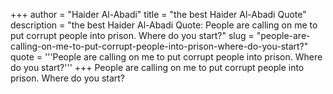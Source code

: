 +++
author = "Haider Al-Abadi"
title = "the best Haider Al-Abadi Quote"
description = "the best Haider Al-Abadi Quote: People are calling on me to put corrupt people into prison. Where do you start?"
slug = "people-are-calling-on-me-to-put-corrupt-people-into-prison-where-do-you-start?"
quote = '''People are calling on me to put corrupt people into prison. Where do you start?'''
+++
People are calling on me to put corrupt people into prison. Where do you start?
